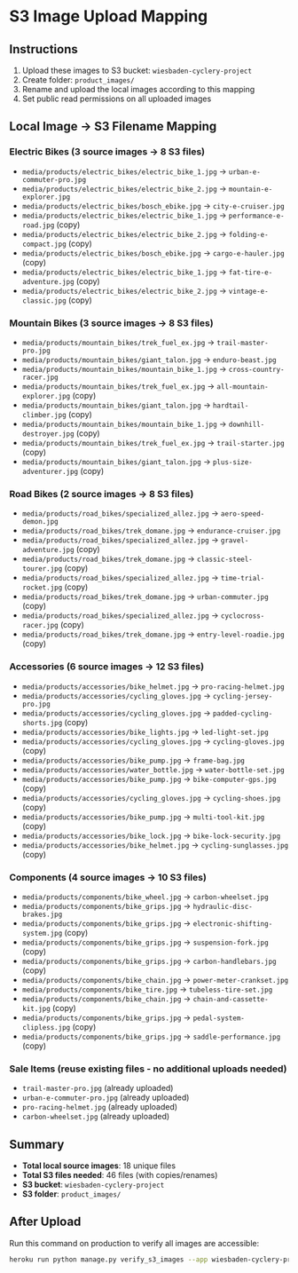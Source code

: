 # S3 Image Upload Mapping

## Instructions
1. Upload these images to S3 bucket: `wiesbaden-cyclery-project`
2. Create folder: `product_images/`
3. Rename and upload the local images according to this mapping
4. Set public read permissions on all uploaded images

## Local Image → S3 Filename Mapping

### Electric Bikes (3 source images → 8 S3 files)
- `media/products/electric_bikes/electric_bike_1.jpg` → `urban-e-commuter-pro.jpg`
- `media/products/electric_bikes/electric_bike_2.jpg` → `mountain-e-explorer.jpg`
- `media/products/electric_bikes/bosch_ebike.jpg` → `city-e-cruiser.jpg`
- `media/products/electric_bikes/electric_bike_1.jpg` → `performance-e-road.jpg` (copy)
- `media/products/electric_bikes/electric_bike_2.jpg` → `folding-e-compact.jpg` (copy)
- `media/products/electric_bikes/bosch_ebike.jpg` → `cargo-e-hauler.jpg` (copy)
- `media/products/electric_bikes/electric_bike_1.jpg` → `fat-tire-e-adventure.jpg` (copy)
- `media/products/electric_bikes/electric_bike_2.jpg` → `vintage-e-classic.jpg` (copy)

### Mountain Bikes (3 source images → 8 S3 files)
- `media/products/mountain_bikes/trek_fuel_ex.jpg` → `trail-master-pro.jpg`
- `media/products/mountain_bikes/giant_talon.jpg` → `enduro-beast.jpg`
- `media/products/mountain_bikes/mountain_bike_1.jpg` → `cross-country-racer.jpg`
- `media/products/mountain_bikes/trek_fuel_ex.jpg` → `all-mountain-explorer.jpg` (copy)
- `media/products/mountain_bikes/giant_talon.jpg` → `hardtail-climber.jpg` (copy)
- `media/products/mountain_bikes/mountain_bike_1.jpg` → `downhill-destroyer.jpg` (copy)
- `media/products/mountain_bikes/trek_fuel_ex.jpg` → `trail-starter.jpg` (copy)
- `media/products/mountain_bikes/giant_talon.jpg` → `plus-size-adventurer.jpg` (copy)

### Road Bikes (2 source images → 8 S3 files)
- `media/products/road_bikes/specialized_allez.jpg` → `aero-speed-demon.jpg`
- `media/products/road_bikes/trek_domane.jpg` → `endurance-cruiser.jpg`
- `media/products/road_bikes/specialized_allez.jpg` → `gravel-adventure.jpg` (copy)
- `media/products/road_bikes/trek_domane.jpg` → `classic-steel-tourer.jpg` (copy)
- `media/products/road_bikes/specialized_allez.jpg` → `time-trial-rocket.jpg` (copy)
- `media/products/road_bikes/trek_domane.jpg` → `urban-commuter.jpg` (copy)
- `media/products/road_bikes/specialized_allez.jpg` → `cyclocross-racer.jpg` (copy)
- `media/products/road_bikes/trek_domane.jpg` → `entry-level-roadie.jpg` (copy)

### Accessories (6 source images → 12 S3 files)
- `media/products/accessories/bike_helmet.jpg` → `pro-racing-helmet.jpg`
- `media/products/accessories/cycling_gloves.jpg` → `cycling-jersey-pro.jpg`
- `media/products/accessories/cycling_gloves.jpg` → `padded-cycling-shorts.jpg` (copy)
- `media/products/accessories/bike_lights.jpg` → `led-light-set.jpg`
- `media/products/accessories/cycling_gloves.jpg` → `cycling-gloves.jpg` (copy)
- `media/products/accessories/bike_pump.jpg` → `frame-bag.jpg`
- `media/products/accessories/water_bottle.jpg` → `water-bottle-set.jpg`
- `media/products/accessories/bike_pump.jpg` → `bike-computer-gps.jpg` (copy)
- `media/products/accessories/cycling_gloves.jpg` → `cycling-shoes.jpg` (copy)
- `media/products/accessories/bike_pump.jpg` → `multi-tool-kit.jpg` (copy)
- `media/products/accessories/bike_lock.jpg` → `bike-lock-security.jpg`
- `media/products/accessories/bike_helmet.jpg` → `cycling-sunglasses.jpg` (copy)

### Components (4 source images → 10 S3 files)
- `media/products/components/bike_wheel.jpg` → `carbon-wheelset.jpg`
- `media/products/components/bike_grips.jpg` → `hydraulic-disc-brakes.jpg`
- `media/products/components/bike_grips.jpg` → `electronic-shifting-system.jpg` (copy)
- `media/products/components/bike_grips.jpg` → `suspension-fork.jpg` (copy)
- `media/products/components/bike_grips.jpg` → `carbon-handlebars.jpg` (copy)
- `media/products/components/bike_chain.jpg` → `power-meter-crankset.jpg`
- `media/products/components/bike_tire.jpg` → `tubeless-tire-set.jpg`
- `media/products/components/bike_chain.jpg` → `chain-and-cassette-kit.jpg` (copy)
- `media/products/components/bike_grips.jpg` → `pedal-system-clipless.jpg` (copy)
- `media/products/components/bike_grips.jpg` → `saddle-performance.jpg` (copy)

### Sale Items (reuse existing files - no additional uploads needed)
- `trail-master-pro.jpg` (already uploaded)
- `urban-e-commuter-pro.jpg` (already uploaded)
- `pro-racing-helmet.jpg` (already uploaded)
- `carbon-wheelset.jpg` (already uploaded)

## Summary
- **Total local source images**: 18 unique files
- **Total S3 files needed**: 46 files (with copies/renames)
- **S3 bucket**: `wiesbaden-cyclery-project`
- **S3 folder**: `product_images/`

## After Upload
Run this command on production to verify all images are accessible:
```bash
heroku run python manage.py verify_s3_images --app wiesbaden-cyclery-project
```